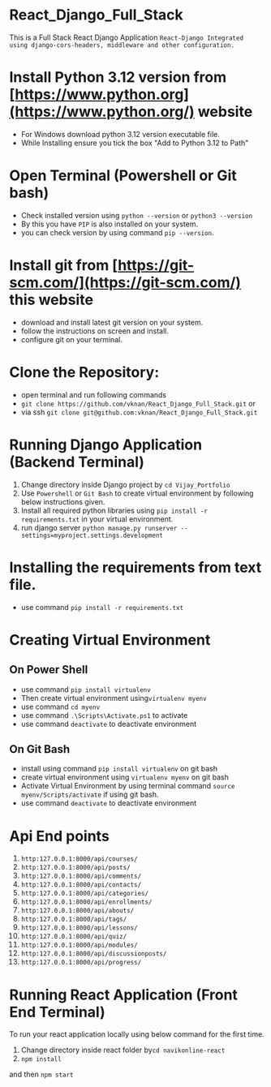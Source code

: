 # React_Django_Full_Stack
This is a Full Stack React Django Application
`React-Django Integrated using django-cors-headers, middleware and other configuration.`

# Install Python 3.12 version from [https://www.python.org](https://www.python.org/) website
- For Windows download python 3.12 version executable file.
- While Installing ensure you tick the box "Add to Python 3.12 to Path"

# Open Terminal (Powershell or Git bash)
- Check installed version using `python --version` or `python3 --version`
- By this you have `PIP` is also installed on your system.
- you can check version by using command `pip --version`.

# Install git from [https://git-scm.com/](https://git-scm.com/) this website
- download and install latest git version on your system.
- follow the instructions on screen and install.
- configure git on your terminal.
 
# Clone the Repository:
- open terminal and run following commands
- `git clone https://github.com/vknan/React_Django_Full_Stack.git` or
- via ssh `git clone git@github.com:vknan/React_Django_Full_Stack.git`
  
# Running Django Application (Backend Terminal)
1. Change directory inside Django project by `cd Vijay_Portfolio`
2. Use `Powershell` or `Git Bash` to create virtual environment by following below instructions given.
3. Install all required python libraries using `pip install -r requirements.txt` in your virtual environment.
4. run django server `python manage.py runserver --settings=myproject.settings.development`

# Installing the requirements from text file.
- use command `pip install -r requirements.txt`

# Creating Virtual Environment 
## On Power Shell
- use command `pip install virtualenv`
- Then create virtual environment using`virtualenv myenv`
- use command `cd myenv`
- use command `.\Scripts\Activate.ps1` to activate
- use command `deactivate` to deactivate environment

## On Git Bash
- install using command `pip install virtualenv` on git bash
- create virtual environment using `virtualenv myenv` on git bash
- Activate Virtual Environment by using terminal command `source myenv/Scripts/activate` if using git bash.
- use command `deactivate` to deactivate environment


# Api End points
1. `http:127.0.0.1:8000/api/courses/`
2. `http:127.0.0.1:8000/api/posts/`
3. `http:127.0.0.1:8000/api/comments/`
4. `http:127.0.0.1:8000/api/contacts/`
5. `http:127.0.0.1:8000/api/categories/`
6. `http:127.0.0.1:8000/api/enrollments/`
7. `http:127.0.0.1:8000/api/abouts/`
8. `http:127.0.0.1:8000/api/tags/`
9. `http:127.0.0.1:8000/api/lessons/`
10. `http:127.0.0.1:8000/api/quiz/`
11. `http:127.0.0.1:8000/api/modules/`
12. `http:127.0.0.1:8000/api/discussionposts/`
13. `http:127.0.0.1:8000/api/progress/`

# Running React Application (Front End Terminal)
To run your react application locally using below command for the first time.
1. Change directory inside react folder by`cd navikonline-react`
2. `npm install`

and then `npm start`
